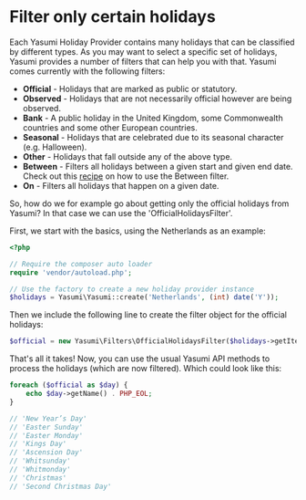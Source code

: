 # Filter only certain holidays

Each Yasumi Holiday Provider contains many holidays that can be classified by different types. As you may
want to select a specific set of holidays, Yasumi provides a number of filters that can help you with
that. Yasumi comes currently with the following filters:

- **Official** - Holidays that are marked as public or statutory.
- **Observed** - Holidays that are not necessarily official however are being observed.
- **Bank** - A public holiday in the United Kingdom, some Commonwealth countries and some other European countries.
- **Seasonal** - Holidays that are celebrated due to its seasonal character (e.g. Halloween).
- **Other** - Holidays that fall outside any of the above type.
- **Between** - Filters all holidays between a given start and given end date. Check out
  this [recipe](/recipes/between_filter.md) on how to use the Between filter.
- **On** - Filters all holidays that happen on a given date.

So, how do we for example go about getting only the official holidays from Yasumi? In that case we can
use the 'OfficialHolidaysFilter'.

First, we start with the basics, using the Netherlands as an example:

``` php
<?php

// Require the composer auto loader
require 'vendor/autoload.php';

// Use the factory to create a new holiday provider instance
$holidays = Yasumi\Yasumi::create('Netherlands', (int) date('Y'));
```

Then we include the following line to create the filter object for the official holidays:

``` php
$official = new Yasumi\Filters\OfficialHolidaysFilter($holidays->getIterator());
```

That's all it takes! Now, you can use the usual Yasumi API methods to process the holidays (which are now
filtered). Which could look like this:

``` php
foreach ($official as $day) {
    echo $day->getName() . PHP_EOL;
}

// 'New Year’s Day'
// 'Easter Sunday'
// 'Easter Monday'
// 'Kings Day'
// 'Ascension Day'
// 'Whitsunday'
// 'Whitmonday'
// 'Christmas'
// 'Second Christmas Day'
```
